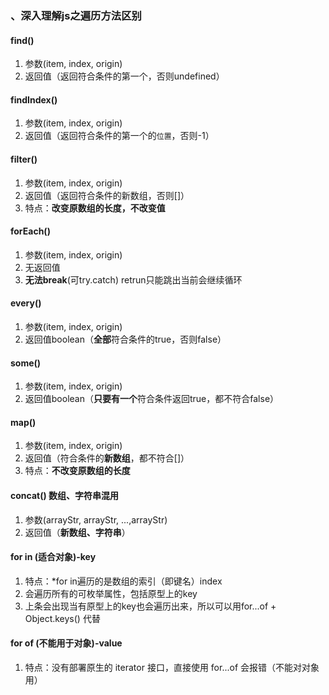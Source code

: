 ### 、深入理解js之遍历方法区别

#### find()

1. 参数(item, index, origin)
2. 返回值（返回符合条件的第一个，否则undefined）



#### findIndex()

1. 参数(item, index, origin)
2. 返回值（返回符合条件的第一个的`位置`，否则-1）

#### filter()

1. 参数(item, index, origin)
2. 返回值（返回符合条件的新数组，否则[]）
3. 特点：**改变原数组的长度，不改变值**

#### forEach()

1. 参数(item, index, origin)
2. 无返回值
3. **无法break**(可try.catch) retrun只能跳出当前会继续循环

#### every()

1. 参数(item, index, origin)
2. 返回值boolean（**全部**符合条件的true，否则false）

#### some()

1. 参数(item, index, origin)
2. 返回值boolean（**只要有一个**符合条件返回true，都不符合false）

#### map()

1. 参数(item, index, origin)
2. 返回值（符合条件的**新数组**，都不符合[]）
3. 特点：**不改变原数组的长度**

#### concat() 数组、字符串混用

1. 参数(arrayStr, arrayStr, ...,arrayStr) 
2. 返回值（**新数组、字符串**）

#### for  in (适合对象)-key

1. 特点：*for in遍历的是数组的索引（即键名）index
2. 会遍历所有的可枚举属性，包括原型上的key
3. 上条会出现当有原型上的key也会遍历出来，所以可以用for...of + Object.keys() 代替

#### for  of (不能用于对象)-value

1. 特点：没有部署原生的 iterator 接口，直接使用 for...of 会报错（不能对对象用）